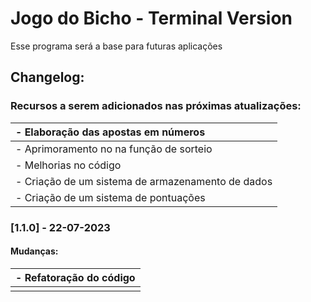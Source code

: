 # Jogo do Bicho - Terminal Version 

Esse programa será a base para futuras aplicações

## Changelog:

### Recursos a serem adicionados nas próximas atualizações:

| - Elaboração das apostas em números |
| :--------------------------------------------------- |
| - Aprimoramento no na função de sorteio |
| - Melhorias no código |
| - Criação de um sistema de armazenamento de dados |
| - Criação de um sistema de pontuações |

### [1.1.0] - 22-07-2023

#### Mudanças:

| - Refatoração do código |
| :--------------------- |
|  |
